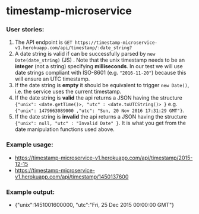 # timestamp-microservice

### User stories:

1. The API endpoint is `GET https://timestamp-microservice-v1.herokuapp.com/api/timestamp/:date_string?`
2. A date string is valid if can be successfully parsed by `new Date(date_string)` (JS) . Note that the unix timestamp needs to be an **integer** (not a string) specifying **milliseconds**. In our test we will use date strings compliant with ISO-8601 (e.g. `"2016-11-20"`) because this will ensure an UTC timestamp.
3. If the date string is **empty** it should be equivalent to trigger `new Date()`, i.e. the service uses the current timestamp.
4. If the date string is **valid** the api returns a JSON having the structure `{"unix": <date.getTime()>, "utc" : <date.toUTCString()> }` e.g. `{"unix": 1479663089000 ,"utc": "Sun, 20 Nov 2016 17:31:29 GMT"}`.
5. If the date string is **invalid** the api returns a JSON having the structure `{"unix": null, "utc" : "Invalid Date" }`. It is what you get from the date manipulation functions used above.

### Example usage:

- <https://timestamp-microservice-v1.herokuapp.com/api/timestamp/2015-12-15>
- <https://timestamp-microservice-v1.herokuapp.com/api/timestamp/1450137600>

### Example output:

- {"unix":1451001600000, "utc":"Fri, 25 Dec 2015 00:00:00 GMT"} 
